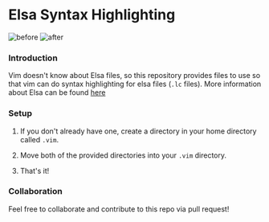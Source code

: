 # Elsa Syntax Highlighting

![before](https://i.imgur.com/BBX5iiI.png) ![after](https://i.imgur.com/TumDk9G.png)

### Introduction

Vim doesn't know about Elsa files, so this repository provides files to use so
that vim can do syntax highlighting for elsa files (`.lc` files). More
information about Elsa can be found [here](https://github.com/ucsd-progsys/elsa)

### Setup

1. If you don't already have one, create a directory in your home directory
called `.vim`.

2. Move both of the provided directories into your `.vim` directory.

3. That's it!

### Collaboration

Feel free to collaborate and contribute to this repo via pull request!
